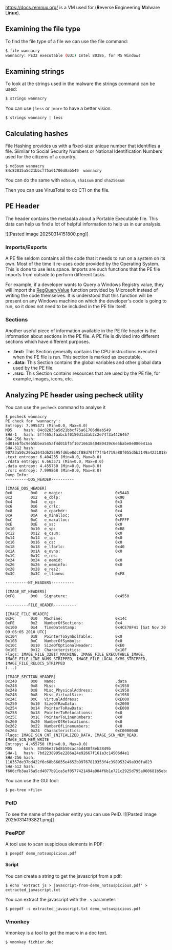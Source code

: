 https://docs.remnux.org/ is a VM used for (**R**everse **E**ngineering **M**alware Li**nux**).
## Examining the file type
To find the file type of a file we can use the file command:
```bash
$ file wannacry 
wannacry: PE32 executable (GUI) Intel 80386, for MS Windows
```
## Examining strings
To look at the strings used in the malware the strings command can be used:
```bash
$ strings wannacry
```
You can use `|less` or `|more` to have a better vision.
```shell
$ strings wannacry | less
```
## Calculating hashes
File Hashing provides us with a fixed-size unique number that identifies a file. Siimilar to Social Security Numbers or National Identification Numbers used for the citizens of a country.
```shell
$ md5sum wannacry 
84c82835a5d21bbcf75a61706d8ab549  wannacry
```

You can do the same with `md5sum`, `sha1sum` and `sha256sum`

Then you can use VirusTotal to do CTI on the file.
## PE Header
The header contains the metadata about a Portable Executable file.
This data can help us find a lot of helpful information to help us in our analysis.

![[Pasted image 20250314151800.png]]
### Imports/Exports
A PE file seldom contains all the code that it needs to run on a system on its own.
Most of the time it re-uses code provided by the Operating System.
This is done to use less space.
Imports are such functions that the PE file imports from outside to perform different tasks.

For example, if a developer wants to Query a Windows Registry value, they will import the [RegQueryValue](https://docs.microsoft.com/en-us/windows/win32/api/winreg/nf-winreg-regqueryvaluew) function provided by Microsoft instead of writing the code themselves. It is understood that this function will be present on any Windows machine on which the developer's code is going to run, so it does not need to be included in the PE file itself.
### Sections
Another useful piece of information available in the PE file header is the information about sections in the PE file. A PE file is divided into different sections which have different purposes.
- .**text:** This Section generally contains the CPU instructions executed when the PE file is run. This section is marked as executable.
- **.data:** This Section contains the global variables and other global data used by the PE file.
- **.rsrc:** This Section contains resources that are used by the PE file, for example, images, icons, etc.
## Analyzing PE header using pecheck utility
You can use the `pecheck` command to analyse it
```shell
$ pecheck wannacry 
PE check for 'wannacry':
Entropy: 7.995471 (Min=0.0, Max=8.0)
MD5     hash: 84c82835a5d21bbcf75a61706d8ab549
SHA-1   hash: 5ff465afaabcbf0150d1a3ab2c2e74f3a4426467
SHA-256 hash: ed01ebfbc9eb5bbea545af4d01bf5f1071661840480439c6e5babe8e080e41aa
SHA-512 hash: 90723a50c20ba3643d625595fd6be8dcf88d70ff7f4b4719a88f055d5b3149a4231018ea30d375171507a147e59f73478c0c27948590794554d031e7d54b7244
.text entropy: 6.404235 (Min=0.0, Max=8.0)
.rdata entropy: 6.663571 (Min=0.0, Max=8.0)
.data entropy: 4.455750 (Min=0.0, Max=8.0)
.rsrc entropy: 7.999868 (Min=0.0, Max=8.0)
Dump Info:
----------DOS_HEADER----------

[IMAGE_DOS_HEADER]
0x0        0x0   e_magic:                       0x5A4D    
0x2        0x2   e_cblp:                        0x90      
0x4        0x4   e_cp:                          0x3       
0x6        0x6   e_crlc:                        0x0       
0x8        0x8   e_cparhdr:                     0x4       
0xA        0xA   e_minalloc:                    0x0       
0xC        0xC   e_maxalloc:                    0xFFFF    
0xE        0xE   e_ss:                          0x0       
0x10       0x10  e_sp:                          0xB8      
0x12       0x12  e_csum:                        0x0       
0x14       0x14  e_ip:                          0x0       
0x16       0x16  e_cs:                          0x0       
0x18       0x18  e_lfarlc:                      0x40      
0x1A       0x1A  e_ovno:                        0x0       
0x1C       0x1C  e_res:                         
0x24       0x24  e_oemid:                       0x0       
0x26       0x26  e_oeminfo:                     0x0       
0x28       0x28  e_res2:                        
0x3C       0x3C  e_lfanew:                      0xF8      

----------NT_HEADERS----------

[IMAGE_NT_HEADERS]
0xF8       0x0   Signature:                     0x4550    

----------FILE_HEADER----------

[IMAGE_FILE_HEADER]
0xFC       0x0   Machine:                       0x14C     
0xFE       0x2   NumberOfSections:              0x4       
0x100      0x4   TimeDateStamp:                 0x4CE78F41 [Sat Nov 20 09:05:05 2010 UTC]
0x104      0x8   PointerToSymbolTable:          0x0       
0x108      0xC   NumberOfSymbols:               0x0       
0x10C      0x10  SizeOfOptionalHeader:          0xE0      
0x10E      0x12  Characteristics:               0x10F     
Flags: IMAGE_FILE_32BIT_MACHINE, IMAGE_FILE_EXECUTABLE_IMAGE, IMAGE_FILE_LINE_NUMS_STRIPPED, IMAGE_FILE_LOCAL_SYMS_STRIPPED, IMAGE_FILE_RELOCS_STRIPPED
(...)

[IMAGE_SECTION_HEADER]
0x240      0x0   Name:                          .data
0x248      0x8   Misc:                          0x1958    
0x248      0x8   Misc_PhysicalAddress:          0x1958    
0x248      0x8   Misc_VirtualSize:              0x1958    
0x24C      0xC   VirtualAddress:                0xE000    
0x250      0x10  SizeOfRawData:                 0x2000    
0x254      0x14  PointerToRawData:              0xE000    
0x258      0x18  PointerToRelocations:          0x0       
0x25C      0x1C  PointerToLinenumbers:          0x0       
0x260      0x20  NumberOfRelocations:           0x0       
0x262      0x22  NumberOfLinenumbers:           0x0       
0x264      0x24  Characteristics:               0xC0000040
Flags: IMAGE_SCN_CNT_INITIALIZED_DATA, IMAGE_SCN_MEM_READ, IMAGE_SCN_MEM_WRITE
Entropy: 4.455750 (Min=0.0, Max=8.0)
MD5     hash: 83506e37bd8b50cacabd480f8eb3849b
SHA-1   hash: 7bd2238995e2286a24e92667f161a3c14506d4e1
SHA-256 hash: 110357de37bd422f6c68b66035e4652b99767819353f4c398953249a930fa823
SHA-512 hash: f606cfb3aa76a5cd4077b91ca5ef0577421494a904f6b1e721c2925d795a060681b5ebdb3873072992592fb2e21e9a1a29ec7d94bf2f53c5d618db24496ef7a9
```

You can use the GUI tool:
```shell
$ pe-tree <file>
```
### PeID
To see the name of the packer entity you can use PeID.
![[Pasted image 20250314193821.png]]
### PeePDF
A tool use to scan suspicious elements in PDF:
```shell
$ peepdf demo_notsuspicious.pdf
```

#### Script
You can create a string to get the javascript from a pdf:
```shell
$ echo 'extract js > javascript-from-demo_notsuspicious.pdf' > extracted_javascript.txt
```
You can extract the javascript with the `-s` parameter:
```shell
$ peepdf -s extracted_javascript.txt demo_notsuspicious.pdf
```
### Vmonkey
Vmonkey is a tool to get the macro in a doc text.
```shell
$ vmonkey fichier.doc
```

